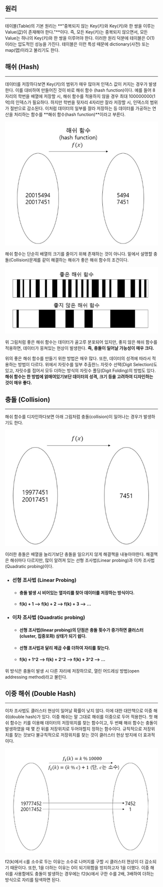 ## 원리
-------
테이블(Table)의 기본 원리는 **"중복되지 않는 Key(키)와 Key(키)와 한 쌍을 이루는 Value(값)이 존재해야 한다."**이다. 즉, 모든 Key(키)는 중복되지 않으면서, 모든 Value는 하나의 Key(키)와 한 쌍을 이루어야 한다. 이러한 원리 덕분에 테이블은 O(1)이라는 압도적인 성능을 가진다. 테이블은 이런 특성 때문에 dictionary(사전) 또는map(맵)이라고 불리기도 한다.

## 해쉬 (Hash)
--------
데이터를 저장하다보면 Key(키)의 범위가 매우 많아져 인덱스 값이 커지는 경우가 발생한다. 이를 대비하여 만들어진 것이 바로 해쉬 함수 (hash function)이다. 예를 들어 8자리의 학번을 배열에 저장할 시, 해쉬 함수를 적용하지 않을 경우 최대 100000000(1억)의 인덱스가 필요하다. 하지만 학번을 뒷자리 4자리만 잘라 저장할 시, 인덱스의 범위가 절반으로 감소된다. 이처럼 데이터의 일부를 잘라 저장하는 등 데이터를 가공하는 연산을 처리하는 함수를 **해쉬 함수(hash function)**이라고 부른다.

<center><img src = "./img/HashFunction.JPG"></center>

해쉬 함수는 단순히 배열의 크기를 줄이기 위해 존재하는 것이 아니다. 밑에서 설명할 충돌(Collision)문제를 같이 해결하는 해쉬가 좋은 해쉬 함수의 조건이다.

<center><img src = "./img/GoodHashORBadHash.JPG"></center>

위 그림처럼 좋은 해쉬 함수는 데이터가 골고루 분포되어 있지만, 좋지 않은 해쉬 함수를 적용하면, 데이터가 뭉쳐있는 현상이 발생한다. **즉, 충돌이 일어날 가능성이 매우 크다.**

위의 좋은 해쉬 함수를 만들기 위한 방법은 매우 많다. 또한, 데이터의 성격에 따라서 적용하는 방법이 다르다. 위에서 자릿수를 일부 추출한느 자릿수 선택(Digit Selection)도 있고, 자릿수를 접어서 모두 더하는 방식의 자릿수 폴딩(Digit Folding)의 방법도 있다. **해쉬 함수는 한 방법에 얽매여있기보단 데이터의 성격, 크기 등을 고려하여 디자인하는 것이 매우 좋다.**

## 충돌 (Collision)
---------
해쉬 함수를 디자인하다보면 아래 그림처럼 충돌(collision)이 일어나는 경우가 발생하기도 한다.

<center><img src = "./img/HashCollision.JPG"></center>

이러한 충돌은 배열을 늘리기보단 충돌을 일으키지 않게 해결책을 내놓아야한다. 해결책은 해쉬마다 다르지만, 많이 알려져 있는 선형 조사법(Linear probing)과 이차 조사법(Quadratic probing)이다.

- ### 선형 조사법 (Linear Probing)
    - #### 충돌 발생 시 비어있는 옆자리를 찾아 데이터를 저장하는 방식이다.
    - #### f(k) + 1  --> f(k) + 2 --> f(k) + 3 --> ...

- ### 이차 조사법 (Quadratic probing)
    - #### 선형 조사법(linear probing)의 단점은 충돌 횟수가 증가하면 클러스터(cluster, 집중포화) 상태가 되기 쉽다.
    - #### 선형 조사법과 달리 제곱 수를 더하여 자리를 찾는다.
    - #### f(k) + 1^2  --> f(k) + 2^2 --> f(k) + 3^2 --> ...

위 방식은 충돌이 발생 시 다른 자리에 저장하므로, 열린 어드레싱 방법(open addressing method)라고 불린다.

## 이중 해쉬 (Double Hash)
---------
이차 조사법도 클러스터 현상이 일어날 확률이 낮지 않다. 이에 대한 대안책으로 이중 해쉬(double hash)가 있다.
이중 해쉬는 말 그대로 해쉬를 이중으로 두어 적용한다. 첫 해쉬 함수는 키를 이용해 데이터의 저장위치를 찾는 함수이고, 두 번째 해쉬 함수는 충돌이 발생하였을 때 몇 칸 뒤를 저장위치로 두어야할지 정하는 함수이다. 규칙적으로 저장위치를 찾는 것보다 불규칙적으로 저장위치를 찾는 것이 클러스터 현상 방지에 더 효과적이다.

<center><img src = "./img/DoubleHash.JPG"></center>

f2(k)에서 c를 소수로 두는 이유는 소수로 나머지를 구할 시 클러스터 현상이 더 감소되기 때문이다. 또한, 1을 더하는 이유는 0이 되기위함을 방지하고자 1을 더했다. 이중 해쉬를 사용함에도 충돌이 발생하는 경우에는 f2(k)에서 구한 수를 2배, 3배하여 더하는 방식으로 자리를 탐색하면 된다.